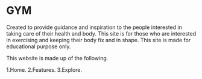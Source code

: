  <h1>GYM</h1>
Created to provide guidance and inspiration to the people interested in taking care of their health and body. This site is for those who are interested in exercising and keeping their body fix and in shape. This site is made for educational purpose only.

This website is made up of the following.

1.Home.
2.Features.
3.Explore.
